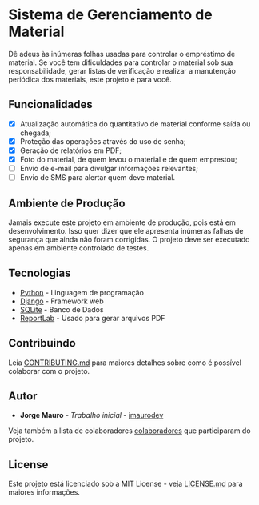 # Sistema de Gerenciamento de Material

Dê adeus às inúmeras folhas usadas para controlar o empréstimo de material. Se você tem dificuldades para controlar o material sob sua responsabilidade, gerar listas de verificação e realizar a manutenção periódica dos materiais, este projeto é para você.

## Funcionalidades

- [x] Atualização automática do quantitativo de material conforme saída ou chegada;
- [x] Proteção das operações através do uso de senha;
- [x] Geração de relatórios em PDF;
- [x] Foto do material, de quem levou o material e de quem emprestou;
- [ ] Envio de e-mail para divulgar informações relevantes;
- [ ] Envio de SMS para alertar quem deve material.

## Ambiente de Produção

Jamais execute este projeto em ambiente de produção, pois está em desenvolvimento. Isso quer dizer que ele apresenta inúmeras falhas de segurança que ainda não foram corrigidas. O projeto deve ser executado apenas em ambiente controlado de testes.

## Tecnologias

* [Python](https://docs.python.org/3/) - Linguagem de programação
* [Django](https://docs.djangoproject.com/en/2.0/) - Framework web
* [SQLite](hhttps://www.sqlite.org/docs.html) - Banco de Dados
* [ReportLab](https://www.reportlab.com/opensource/) - Usado para gerar arquivos PDF

## Contribuindo

Leia [CONTRIBUTING.md](https://github.com/jmaurodev/) para maiores detalhes sobre como é possível colaborar com o projeto.

## Autor

* **Jorge Mauro** - *Trabalho inicial* - [jmaurodev](https://github.com/jmaurodev)

Veja também a lista de colaboradores  [colaboradores](https://github.com/jmaurodev/site_reserva/contributors) que participaram do projeto.

## License

Este projeto está licenciado sob a MIT License - veja [LICENSE.md](LICENSE.md) para maiores informações.
